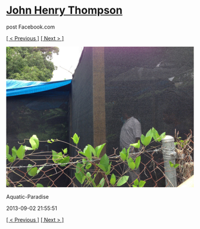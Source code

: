 # [John Henry Thompson](../README.md)
post Facebook.com

[[ < Previous ]](2013-09-02-6.md) [[ Next > ]](2013-09-02-8.md)

[![](../media/2013-09-02/Aquatic-Paradise-6.jpg)](../README.md)

Aquatic-Paradise

2013-09-02 21:55:51

[[ < Previous ]](2013-09-02-6.md) [[ Next > ]](2013-09-02-8.md)
